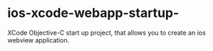 # ios-xcode-webapp-startup-
XCode Objective-C start up project, that allows you to create an ios webview application.
